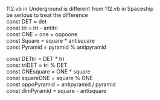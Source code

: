 112.vb in Underground is different from 112.vb in Spaceship </br>
be serious to treat the difference </br>
const DET = det  </br>
const tri = tri - antitri  </br>
const ONE = one + oppoone  </br>
const Square = square * antisquare  </br>
const Pyramid = pyramid % antipyramid  </br>

const DETtri = DET * tri  </br>
const triDET = tri % DET  </br>
const ONEsquare = ONE * square  </br>
const squareONE = square % ONE  </br> 
const oppoPyramid = antipyramid / pyramid  </br>
const dimPyramid = square - antisquare  </br>
